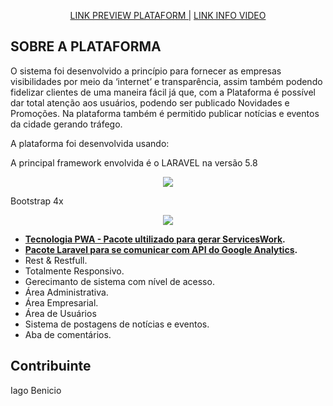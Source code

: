 
<p align="center">
<a href="https://salgueirobuscarapido.com/">LINK PREVIEW PLATAFORM |</a>
<a href="https://packagist.org/packages/laravel/framework">LINK INFO VIDEO</a>
</p>

## SOBRE A PLATAFORMA

O sistema foi desenvolvido a princípio para fornecer as empresas visibilidades por meio da ‘internet’ e transparência, assim também podendo fidelizar clientes de uma maneira fácil já que, com a Plataforma é possível dar total atenção aos usuários, podendo ser publicado Novidades e Promoções. Na plataforma também é permitido publicar notícias e eventos da cidade gerando tráfego.

A plataforma foi desenvolvida usando:

A principal framework envolvida é o LARAVEL na versão 5.8
<p align="center"><img src="https://laravel.com/assets/img/components/logo-laravel.svg"></p>

Bootstrap 4x
<p align="center"><img src="https://baseljs.github.io/dist/img/bootstrap.fw.png"></p>

- **[Tecnologia PWA - Pacote ultilizado para gerar ServicesWork](https://github.com/silviolleite/laravel-pwa).**
- **[Pacote Laravel para se comunicar com API do Google Analytics](https://github.com/spatie/laravel-analytics).**
- Rest & Restfull.
- Totalmente Responsivo.
- Gerecimanto de sistema com nível de acesso.
- Área Administrativa.
- Área Empresarial.
- Área de Usuários
- Sistema de postagens de notícias e eventos.
- Aba de comentários.

## Contribuinte

Iago Benicio 

